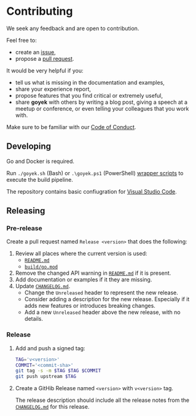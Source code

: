 # Contributing

We seek any feedback and are open to contribution.

Feel free to:

- create an [issue](https://github.com/goyek/goyek/issues),
- propose a [pull request](https://github.com/goyek/goyek/pulls).

It would be very helpful if you:

- tell us what is missing in the documentation and examples,
- share your experience report,
- propose features that you find critical or extremely useful,
- share **goyek** with others by writing a blog post,
  giving a speech at a meetup or conference,
  or even telling your colleagues that you work with.

Make sure to be familiar with our [Code of Conduct](CODE_OF_CONDUCT.md).

## Developing

Go and Docker is required.

Run `./goyek.sh` (Bash) or `.\goyek.ps1` (PowerShell)
[wrapper scripts](README.md#wrapper-scripts) to execute the build pipeline.

The repository contains basic confiugration for
[Visual Studio Code](https://code.visualstudio.com/).

## Releasing

### Pre-release

Create a pull request named `Release <version>` that does the following:

1. Review all places where the current version is used:
   - [`README.md`](README.md)
   - [`build/go.mod`](build/go.mod)
1. Remove the changed API warning in [`README.md`](README.md) if it is present.
1. Add documentation or examples if it they are missing.
1. Update [`CHANGELOG.md`](CHANGELOG.md).
   - Change the `Unreleased` header to represent the new release.
   - Consider adding a description for the new release.
     Especially if it adds new features or introduces breaking changes.
   - Add a new `Unreleased` header above the new release, with no details.

### Release

1. Add and push a signed tag:

   ```sh
   TAG='v<version>'
   COMMIT='<commit-sha>'
   git tag -s -m $TAG $TAG $COMMIT
   git push upstream $TAG
   ```

1. Create a GitHib Release named `<version>` with `v<version>` tag.

   The release description should include all the release notes
   from the [`CHANGELOG.md`](CHANGELOG.md) for this release.
